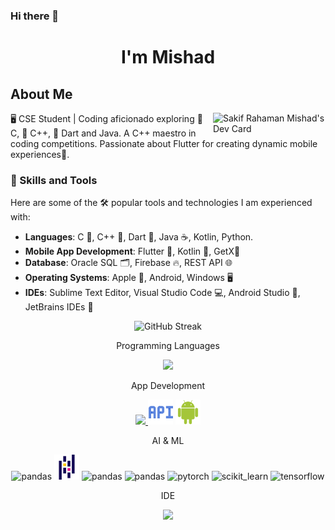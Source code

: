 ### Hi there 👋
<h1 align="center">I'm Mishad</h1>

## About Me
<a href="https://app.daily.dev/mishad">
  <img align="right" src="https://api.daily.dev/devcards/v2/BiRNXKnZuiWakM9C3B8TJ.png?type=default&r=8us" width="180" alt="Sakif Rahaman Mishad's Dev Card "/>
</a>

🖥️ CSE Student | Coding aficionado exploring 🤖 C, 🤖 C++, 🎯 Dart and Java. A C++ maestro in coding competitions. Passionate about Flutter for creating dynamic mobile experiences📱.

### 🚀 Skills and Tools
Here are some of the 🛠️ popular tools and technologies I am experienced with:
- **Languages**: C 🔢, C++ 🤖, Dart 🎯, Java ☕, Kotlin, Python.
- **Mobile App Development**: Flutter 📱, Kotlin 📱, GetX🚀
- **Database**: Oracle SQL 🗂️, Firebase 🔥, REST API 🌐
- **Operating Systems**: Apple 🍎, Android, Windows 🖥️
- **IDEs**: Sublime Text Editor, Visual Studio Code 💻, Android Studio 📱, JetBrains IDEs 🚀

<p align="center"> <img src="https://github-readme-streak-stats.herokuapp.com/?user=mishad01&theme=dark&hide_border=false" alt="GitHub Streak" /></p>


<p align="center">  Programming Languages</p>
<p align="center">
  <a href="https://skillicons.dev">
    <img src="https://skillicons.dev/icons?i=c,cpp,java,python,dart,kotlin,&theme=light" />
  </a>
</p>



 <p align="center">  App Development </p>
<p align="center">
  <a href="https://skillicons.dev">
    <img src="https://skillicons.dev/icons?i=flutter,firebase,git,sqlite&theme=light" />
  </a>
  <a href="https://www.tensorflow.org" target="_blank" rel="noreferrer" style="text-decoration: none;">
        <img
            src="assets/tech/api_integration.svg"
            alt="tensorflow"
            width="40"
            height="40" />
    </a>
  <a href="https://www.tensorflow.org" target="_blank" rel="noreferrer" style="text-decoration: none;">
        <img
            src="assets/tech/android.svg"
            alt="tensorflow"
            width="40"
            height="40" />
    </a>
</p>




<p align="center"> AI & ML</p>
<p  align="center">
    <a href="https://numpy.org/" target="_blank" rel="noreferrer" style="text-decoration: none;">
        <img
            src="https://numpy.org/images/logo.svg"
            alt="pandas"
            width="40"
            height="40" />
    </a>
    <a href="https://pandas.pydata.org/" target="_blank" rel="noreferrer" style="text-decoration: none;">
        <img
            src="https://raw.githubusercontent.com/devicons/devicon/2ae2a900d2f041da66e950e4d48052658d850630/icons/pandas/pandas-original.svg"
            alt="pandas"
            width="40"
            height="40" />
    </a>
  <a href="https://matplotlib.org/3.1.1/index.html" target="_blank" rel="noreferrer" style="text-decoration: none;">
        <img
            src="https://matplotlib.org/3.1.1/_static/logo2_compressed.svg"
            alt="pandas"
            width="40"
            height="40" />
    </a>
   <a href="https://seaborn.pydata.org/#" target="_blank" rel="noreferrer" style="text-decoration: none;">
        <img
            src="https://seaborn.pydata.org/_static/logo-wide-lightbg.svg"
            alt="pandas"
            width="40"
            height="40" />
    </a>
    <a href="https://pytorch.org/" target="_blank" rel="noreferrer" style="text-decoration: none;">
        <img
            src="https://www.vectorlogo.zone/logos/pytorch/pytorch-icon.svg"
            alt="pytorch"
            width="40"
            height="40" />
    </a>
    <a href="https://scikit-learn.org/" target="_blank" rel="noreferrer" style="text-decoration: none;">
        <img
            src="https://upload.wikimedia.org/wikipedia/commons/0/05/Scikit_learn_logo_small.svg"
            alt="scikit_learn"
            width="40"
            height="40" />
    </a>
    <a href="https://www.tensorflow.org" target="_blank" rel="noreferrer" style="text-decoration: none;">
        <img
            src="https://www.vectorlogo.zone/logos/tensorflow/tensorflow-icon.svg"
            alt="tensorflow"
            width="40"
            height="40" />
    </a>
  
</p>


<p align="center"> IDE </p>
<p align="center">
  <a href="https://skillicons.dev">
    <img src="https://skillicons.dev/icons?i=vscode,idea,pycharm,sublime&theme=light" />
  </a>
</p>


